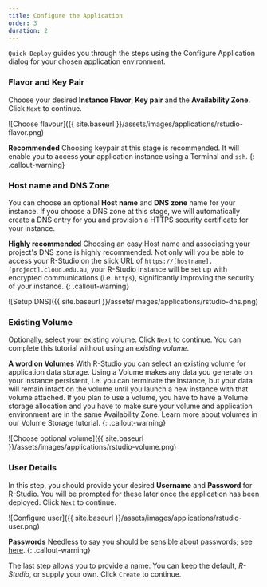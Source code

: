 ```yaml
---
title: Configure the Application
order: 3
duration: 2
---
```


`Quick Deploy` guides you through the steps using the Configure Application dialog for your chosen application environment.

### Flavor and Key Pair

Choose your desired **Instance Flavor**, **Key pair** and the **Availability Zone**. Click `Next` to continue.

![Choose flavour]({{ site.baseurl }}/assets/images/applications/rstudio-flavor.png)

**Recommended** Choosing keypair at this stage is recommended. It will enable you to access your application instance using a Terminal and `ssh`.
{: .callout-warning}

### Host name and DNS Zone

You can choose an optional **Host name** and **DNS zone** name for your instance. If you choose a DNS zone at this stage, we will automatically create a DNS entry for you and provision a HTTPS security certificate for your instance.

**Highly recommended** Choosing an easy Host name and associating your project's DNS zone is highly recommended. Not only will you be able to access your R-Studio on the slick URL of `https://[hostname].[project].cloud.edu.au`, your R-Studio instance will be set up with encrypted communications (i.e. `https`), significantly improving the security of your instance.
{: .callout-warning}



![Setup DNS]({{ site.baseurl }}/assets/images/applications/rstudio-dns.png)

### Existing Volume

Optionally, select your existing volume. Click `Next` to continue. You can complete this tutorial without using an *existing volume*. 

**A word on Volumes** With R-Studio you can select an existing volume for application data storage. Using a Volume makes any data you generate on your instance persistent, i.e. you can terminate the instance, but your data will remain intact on the volume until you launch a new instance with that volume attached. If you plan to use a volume, you have to have a Volume storage allocation and you have to make sure your volume and application environment are in the same Availability Zone. Learn more about volumes in our Volume Storage tutorial.
{: .callout-warning}

![Choose optional volume]({{ site.baseurl }}/assets/images/applications/rstudio-volume.png)

### User Details

In this step, you should provide your desired **Username** and **Password** for R-Studio. You will be prompted for these later once the application has been deployed. Click `Next` to continue.

![Configure user]({{ site.baseurl }}/assets/images/applications/rstudio-user.png)

**Passwords** Needless to say you should be sensible about passwords; see [here](https://support.ehelp.edu.au/support/solutions/articles/6000213823). 
{: .callout-warning}

The last step allows you to provide a name. You can keep the default, *R-Studio*, or supply your own. Click `Create` to continue.
